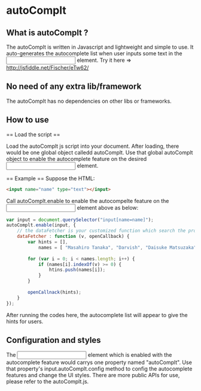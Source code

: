 autoComplt
==========
## What is autoComplt ?
The autoComplt is written in Javascript and lightweight and simple to use. It auto-generates the autocomplete list when user inputs some text in the <input> element.
Try it here => http://jsfiddle.net/Fischer/eTw62/


## No need of any extra lib/framework
The autoComplt has no dependencies on other libs or frameworks.


## How to use
== Load the script ==

Load the autoComplt js script into your document. After loading, there would be one global object calledd autoComplt. Use that global autoComplt object to enable the autocomplete feature on the desired <input> element.


== Example ==
Suppose the HTML:
```html
<input name="name" type="text"></input>
````

Call autoComplt.enable to enable the autocompelte feature on the <input> element above as below:
```javascript
var input = document.querySelector("input[name=name]");
autoComplt.enable(input, {
    // the dataFetcher is your customized function which search the proper autocomplete hints based on the user's input.
    dataFetcher : function (v, openCallback) {
        var hints = [],
            names = [ "Masahiro Tanaka", "Darvish", "Daisuke Matsuzaka" ];
        
        for (var i = 0; i < names.length; i++) {
            if (names[i].indexOf(v) >= 0) {
                htins.push(names[i]);
            }
        }
        
        openCallnack(hints);
    }
});
```

After running the codes here, the autocomplete list will appear to give the hints for users.


## Configuration and styles
The <input> element which is enabled with the autocomplete feature would carrys one property named "autoComplt". Use that property's input.autoComplt.config method to config the autocomplete features and change the UI styles. There are more public APIs for use, please refer to the autoComplt.js.



